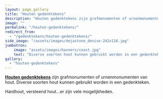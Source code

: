 ```yaml
---
layout: page_gallery
title: "Houten gedenktekens"
description: "Houten gedenktekens zijn grafmonumenten of urnenmonumenten van hout. Diverse soorten hout kunnen gebruikt worden in een gedenkteken."
image: ""
permalink: "/houten-gedenktekens/"
redirect_from:
  - "/gedenktekens/houten-gedenktekens/"
side_image: "/assets/images/dejastone_denise-242x116.jpg"
jumbotron:
    image: "assets/images/banners/coast.jpg"
    text: "Diverse soorten hout kunnen gebruikt worden in een gedenkteken."
gallery: 
  - "houten-gedenktekens"
---
```

**[Houten gedenktekens](/gedenktekens/)** zijn grafmonumenten of urnenmonumenten van hout. Diverse soorten hout kunnen gebruikt worden in een gedenkteken.

Hardhout, versteend hout…er zijn vele mogelijkheden.
